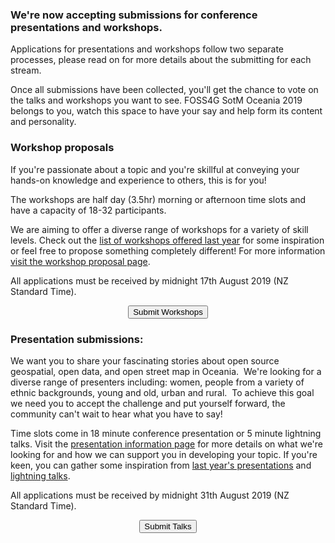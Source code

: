 
### We're now accepting submissions for conference presentations and workshops.

Applications for presentations and workshops follow two separate processes, please read on for more details about the submitting for each stream. 

Once all submissions have been collected, you'll get the chance to vote on the talks and workshops you want to see. FOSS4G SotM Oceania 2019 belongs to you, watch this space to have your say and help form its content and personality.

### Workshop proposals

If you're passionate about a topic and you're skillful at conveying your hands-on knowledge and experience to others, this is for you!

The workshops are half day (3.5hr) morning or afternoon time slots and have a capacity of 18-32 participants.

We are aiming to offer a diverse range of workshops for a variety of skill levels. Check out the [list of workshops offered last year](https://2018.foss4g-oceania.org/program/workshops.html) for some inspiration or feel free to propose something completely different! For more information [visit the workshop proposal page](https://submit-workshops.foss4g-oceania.org/fso2019w/cfp).

All applications must be received by midnight 17th August 2019 (NZ Standard Time).

<div style="text-align:center;"><button onclick="window.open('https://submit-workshops.foss4g-oceania.org/fso2019w/cfp')">Submit Workshops</button></div>

### Presentation submissions:

We want you to share your fascinating stories about open source geospatial, open data, and open street map in Oceania.  We're looking for a diverse range of presenters including: women, people from a variety of ethnic backgrounds, young and old, urban and rural.  To achieve this goal we need you to accept the challenge and put yourself forward, the community can't wait to hear what you have to say! 

Time slots come in 18 minute conference presentation or 5 minute lightning talks. Visit the [presentation information page](https://submit-talks.foss4g-oceania.org/fso2019/cfp) for more details on what we're looking for and how we can support you in developing your topic. If you're keen, you can gather some inspiration from [last year's presentations](https://2018.foss4g-oceania.org/program/presentations.html) and [lightning talks](https://2018.foss4g-oceania.org/program/presentations/lightning.html).

All applications must be received by midnight 31th August 2019 (NZ Standard Time).

<div style="text-align:center;"><button onclick="window.open('https://submit-talks.foss4g-oceania.org/fso2019/cfp')">Submit Talks</button></div>
